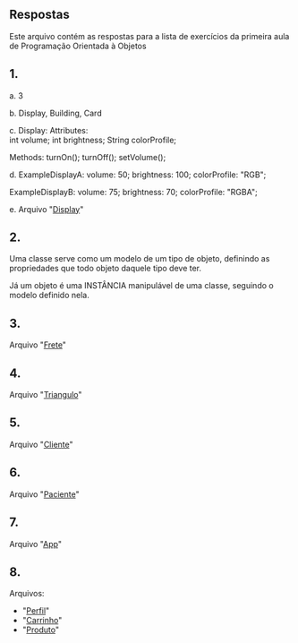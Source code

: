 ## Respostas

Este arquivo contém as respostas para a lista de exercícios da primeira aula de Programação Orientada à Objetos

## 1.

a. 3

b. Display, Building, Card

c. Display:
  Attributes:  
    int volume;
    int brightness;
    String colorProfile;
  
  Methods:
    turnOn();
    turnOff();
    setVolume();

d. ExampleDisplayA:
    volume: 50;
    brightness: 100;
    colorProfile: "RGB";

  ExampleDisplayB:
    volume: 75;
    brightness: 70;
    colorProfile: "RGBA";

e. Arquivo "[Display](Display.java)"

## 2.

Uma classe serve como um modelo de um tipo de objeto, definindo as propriedades que todo objeto daquele tipo deve ter.

Já um objeto é uma INSTÂNCIA manipulável de uma classe, seguindo o modelo definido nela.

## 3.

Arquivo "[Frete](Frete.java)"

## 4.

Arquivo "[Triangulo](Triangulo.java)"

## 5.

Arquivo "[Cliente](Cliente.java)"

## 6.

Arquivo "[Paciente](Paciente.java)"

## 7.

Arquivo "[App](App.java)"

## 8.

Arquivos:
  - "[Perfil](Perfil.java)"
  - "[Carrinho](Carrinho.java)"
  - "[Produto](Produto.java)"